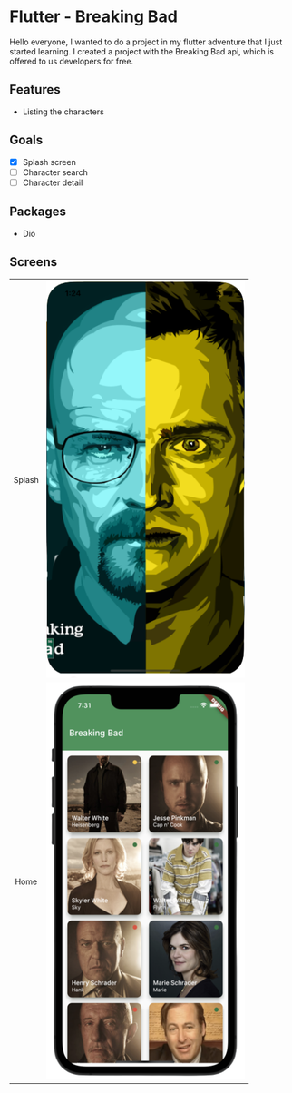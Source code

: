 # Flutter - Breaking Bad

Hello everyone, I wanted to do a project in my flutter adventure that I just started learning. I created a project with the Breaking Bad api, which is offered to us developers for free.


## Features

- Listing the characters

## Goals

- [x] Splash screen
- [ ] Character search
- [ ] Character detail

## Packages  
- Dio


## Screens
|   |  |
| :---:   | :-: | 
| Splash | <img src="./lib/screenshot/splash.png"  width="350" height="700"> |
| Home | <img src="./lib/screenshot/home.png"  width="350" height="700">  |
